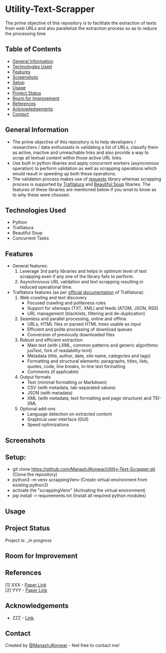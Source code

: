 # Utility-Text-Scrapper
The prime objective of this repository is to facilitate the extraction of texts from web URLs and also parallelize the extraction process so as to reduce the processing time  

## **Table of Contents**
* [General Information](#general-information)  
* [Technologies Used](#technologies-used)
* [Features](#features)
* [Screenshots](#screenshots)
* [Setup](#setup)
* [Usage](#usage)
* [Project Status](#project-status)
* [Room for Improvement](#room-for-improvement)
* [References](#references)
* [Acknowledgements](#acknowledgements)
* [Contact](#contact)
<!-- * [License](#license) -->

## **General Information**  
- The prime objective of this repository is to help developers / researchers / data enthusiasts in validating a list of URLs, classify them as active, inactive and unreachable links and also provide a way to scrap all textual content within those active URL links.  
- Use built in python libaries and apply concurrent workers (asyncronous operation) to perform validation as well as scrapping operations which would result in speeding up both these operations. 
- The validation process makes use of [requests](https://pypi.org/project/requests/2.28.1/) library whereas scrapping process is supported by [Trafilatura](https://pypi.org/project/trafilatura/1.4.0/) and [Beautiful Soup](https://pypi.org/project/beautifulsoup4/4.11.1/) libaries. The features of these libraries are mentioned below if you wnat to know as to why these were choosen.

## **Technologies Used**
- Python 
- Trafilatura
- Beautiful Soup  
- Concurrent Tasks

## **Features**  
- General features:  
    1. Leverage 3rd party libraries and helps in optimum level of text scrapping even if any one of the library fails to perform.  
    2. Asynchronous URL validation and text scrapping resulting in reduced operational time.
- Trafilatura features (as per [official documentation](https://trafilatura.readthedocs.io/en/latest/index.html#) of Trafilatura):
    1. Web crawling and text discovery  
        * Focused crawling and politeness rules  
        * Support for sitemaps (TXT, XML) and feeds (ATOM, JSON, RSS)  
        * URL management (blacklists, filtering and de-duplication)
    2. Seamless and parallel processing, online and offline  
        * URLs, HTML files or parsed HTML trees usable as input  
        * Efficient and polite processing of download queues  
        * Conversion of previously downloaded files
    3. Robust and efficient extraction  
        * Main text (with LXML, common patterns and generic algorithms: jusText, fork of readability-lxml)  
        * Metadata (title, author, date, site name, categories and tags)  
        * Formatting and structural elements: paragraphs, titles, lists, quotes, code, line breaks, in-line text formatting  
        * Comments (if applicable)
    4. Output formats  
        * Text (minimal formatting or Markdown)  
        * CSV (with metadata, tab-separated values)  
        * JSON (with metadata)  
        * XML (with metadata, text formatting and page structure) and TEI-XML
    5. Optional add-ons  
        * Language detection on extracted content  
        * Graphical user interface (GUI)  
        * Speed optimizations  

## **Screenshots**  

## **Setup:**
- git clone https://github.com/ManashJKonwar/Utility-Text-Scrapper.git (Clone the repository)
- python3 -m venv scrappingVenv (Create virtual environment from existing python3)
- activate the "scrappingVenv" (Activating the virtual environment)
- pip install -r requirements.txt (Install all required python modules)

## **Usage**

## **Project Status**
Project is: __in progress_ 

## **Room for Improvement**

## **References**
[1] XXX - [Paper Link]()  
[2] YYY - [Paper Link]()

## **Acknowledgements**
- ZZZ - [Link]().

## **Contact**
Created by [@ManashJKonwar](https://github.com/ManashJKonwar) - feel free to contact me!

<!-- Optional -->
<!-- ## License -->
<!-- This project is open source and available under the [... License](). -->

<!-- You don't have to include all sections - just the one's relevant to your project -->